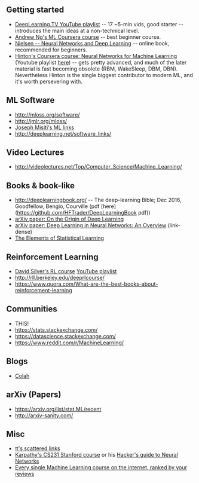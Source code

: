 
## Getting started
* [DeepLearning.TV YouTube playlist](https://www.youtube.com/playlist?list=PLjJh1vlSEYgvZ3ze_4pxKHNh1g5PId36-) -- 17 ~5-min vids, good starter -- introduces the main ideas at a non-technical level.
* [Andrew Ng's ML Coursera course](https://www.youtube.com/view_play_list?p=A89DCFA6ADACE599) -- best beginner course.
* [Nielsen -- Neural Networks and Deep Learning](http://neuralnetworksanddeeplearning.com/index.html) -- online book, recommended for beginners.
* [Hinton's Coursera course: Neural Networks for Machine Learning](https://www.coursera.org/learn/neural-networks) (Youtube playlist [here](https://www.youtube.com/playlist?list=PLoRl3Ht4JOcdU872GhiYWf6jwrk_SNhz9)) -- gets pretty advanced, and much of the later material is fast becoming obsolete (RBM, WakeSleep, DBM, DBN). Nevertheless Hinton is the single biggest contributor to modern ML, and it's worth persevering with.

## ML Software
* http://mloss.org/software/
* http://jmlr.org/mloss/
* [Joseph Misiti's ML links](https://github.com/josephmisiti/awesome-machine-learning)
* http://deeplearning.net/software_links/

## Video Lectures
* http://videolectures.net/Top/Computer_Science/Machine_Learning/

## Books & book-like
* http://deeplearningbook.org/ -- The deep-learning Bible; Dec 2016, Goodfellow, Bengio, Courville (pdf [here](https://github.com/HFTrader/DeepLearningBook pdf))
* [arXiv paper: On the Origin of Deep Learning](https://arxiv.org/abs/1702.07800)
* [arXiv paper: Deep Learning in Neural Networks: An Overview](https://arxiv.org/abs/1404.7828) (link-dense)
* [The Elements of Statistical Learning](http://statweb.stanford.edu/~tibs/ElemStatLearn/)

## Reinforcement Learning
* [David Silver's RL course](http://www0.cs.ucl.ac.uk/staff/d.silver/web/Teaching.html)  [YouTube playlist](https://www.youtube.com/playlist?list=PLMZdRRhAoLnKFxZlmFoFp0uHVvN2PSE9T)
* http://rll.berkeley.edu/deeprlcourse/
* https://www.quora.com/What-are-the-best-books-about-reinforcement-learning

## Communities
* THIS!
* https://stats.stackexchange.com/
* https://datascience.stackexchange.com/
* https://www.reddit.com/r/MachineLearning/

## Blogs
* [Colah](http://colah.github.io/)

## arXiv (Papers)
* https://arxiv.org/list/stat.ML/recent
* http://arxiv-sanity.com/

## Misc
* [π's scattered links](http://pipad.org/wiki/index.php/Machine_Learning)
* [Karpathy's CS231 Stanford course](http://cs231n.stanford.edu/) or his [Hacker's guide to Neural Networks](http://karpathy.github.io/neuralnets/) 
* [Every single Machine Learning course on the internet, ranked by your reviews](https://medium.freecodecamp.com/every-single-machine-learning-course-on-the-internet-ranked-by-your-reviews-3c4a7b8026c0)
